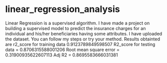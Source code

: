 # linear_regression_analysis
Linear Regression is a supervised algorithm. I have made a project on building a supervised model to predict the insurance charges for an individual and his/her beneficiaries having some attributes. I have uploaded the dataset. You can follow my steps or try your method.
Results obtainted are 
r2_score for training data  0.9123789849598507
R2_score for testing data =  0.8706315588001206
Root mean square error =  0.31900935622607113
Adj R2 =  0.8695583666031381
